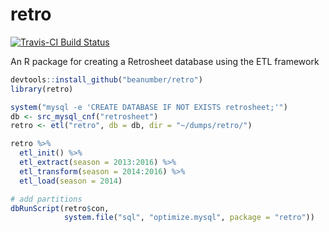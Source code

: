 retro
================

[![Travis-CI Build Status](https://travis-ci.org/beanumber/retro.svg?branch=master)](https://travis-ci.org/beanumber/retro)

An R package for creating a Retrosheet database using the ETL framework

``` r
devtools::install_github("beanumber/retro")
library(retro)
```

``` r
system("mysql -e 'CREATE DATABASE IF NOT EXISTS retrosheet;'")
db <- src_mysql_cnf("retrosheet")
retro <- etl("retro", db = db, dir = "~/dumps/retro/")

retro %>%
  etl_init() %>%
  etl_extract(season = 2013:2016) %>%
  etl_transform(season = 2014:2016) %>%
  etl_load(season = 2014)

# add partitions
dbRunScript(retro$con, 
            system.file("sql", "optimize.mysql", package = "retro"))
```
